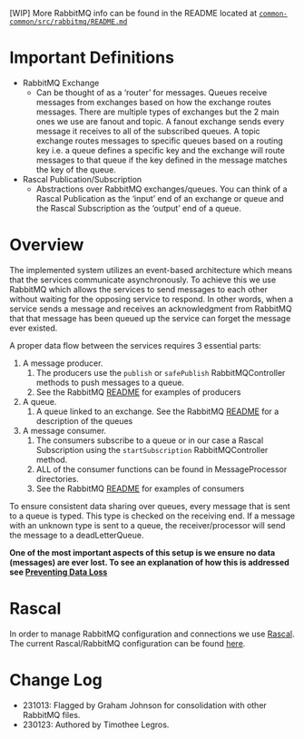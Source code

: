 [WIP]
More RabbitMQ info can be found in the README located at [`common-common/src/rabbitmq/README.md`][2]

# Important Definitions

- RabbitMQ Exchange
    - Can be thought of as a ‘router’ for messages. Queues receive messages from exchanges based on how the exchange routes messages. There are multiple types of exchanges but the 2 main ones we use are fanout and topic. A fanout exchange sends every message it receives to all of the subscribed queues. A topic exchange routes messages to specific queues based on a routing key i.e. a queue defines a specific key and the exchange will route messages to that queue if the key defined in the message matches the key of the queue.
- Rascal Publication/Subscription
    - Abstractions over RabbitMQ exchanges/queues. You can think of a Rascal Publication as the ‘input’ end of an exchange or queue and the Rascal Subscription as the ‘output’ end of a queue.

# Overview

The implemented system utilizes an event-based architecture which means that the services communicate asynchronously. To achieve this we use RabbitMQ which allows the services to send messages to each other without waiting for the opposing service to respond. In other words, when a service sends a message and receives an acknowledgment from RabbitMQ that that message has been queued up the service can forget the message ever existed.

A proper data flow between the services requires 3 essential parts:

1. A message producer.
    1. The producers use the `publish` or `safePublish` RabbitMQController methods to push messages to a queue.
    2. See the RabbitMQ [README][5] for examples of producers
2. A queue.
    1. A queue linked to an exchange. See the RabbitMQ [README][5] for a description of the queues
3. A message consumer.
    1. The consumers subscribe to a queue or in our case a Rascal Subscription using the `startSubscription` RabbitMQController method.
    2. ALL of the consumer functions can be found in MessageProcessor directories.
    3. See the RabbitMQ [README][5] for examples of consumers

To ensure consistent data sharing over queues, every message that is sent to a queue is typed. This type is checked on the receiving end. If a message with an unknown type is sent to a queue, the receiver/processor will send the message to a deadLetterQueue.

**One of the most important aspects of this setup is we ensure no data (messages) are ever lost. To see an explanation of how this is addressed see [Preventing Data Loss][3]**

# Rascal
In order to manage RabbitMQ configuration and connections we use [Rascal][1]. The current Rascal/RabbitMQ configuration can be found [here][4].

[1]: https://www.npmjs.com/package/rascal
[2]: https://github.com/hicommonwealth/commonwealth/tree/master/packages/common-common/src/rabbitmq
[3]: https://github.com/hicommonwealth/commonwealth/wiki/RabbitMQ%20Preventing%20Data%20Loss
[4]: https://github.com/hicommonwealth/commonwealth/blob/master/packages/common-common/src/rabbitmq/rabbitMQConfig.ts
[5]: https://github.com/hicommonwealth/commonwealth/tree/master/packages/common-common/src/rabbitmq

# Change Log 

- 231013: Flagged by Graham Johnson for consolidation with other RabbitMQ files. 
- 230123: Authored by Timothee Legros.